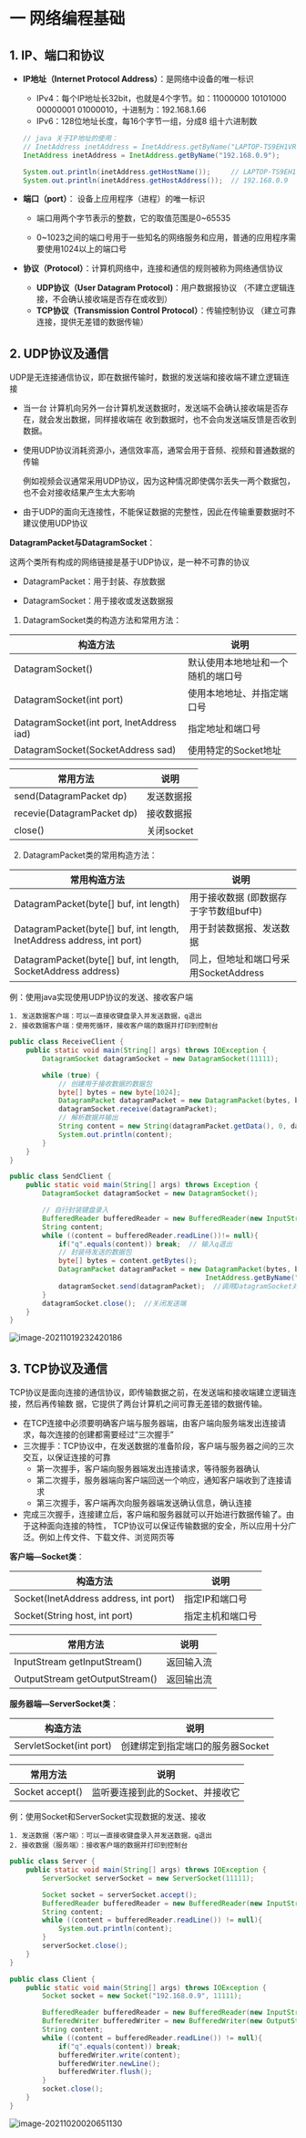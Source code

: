 # 一 网络编程基础

## 1. IP、端口和协议

- **IP地址（Internet Protocol Address）**：是网络中设备的唯一标识

  - IPv4：每个IP地址长32bit，也就是4个字节。如：11000000 10101000 00000001 01000010，十进制为：192.168.1.66
  - IPv6：128位地址长度，每16个字节一组，分成8 组十六进制数

  ```java
  // java 关于IP地址的使用：
  // InetAddress inetAddress = InetAddress.getByName("LAPTOP-TS9EH1VR");
  InetAddress inetAddress = InetAddress.getByName("192.168.0.9");
  
  System.out.println(inetAddress.getHostName());     // LAPTOP-TS9EH1VR
  System.out.println(inetAddress.getHostAddress());  // 192.168.0.9
  ```

  

- **端口（port）**： 设备上应用程序（进程）的唯一标识

  - 端口用两个字节表示的整数，它的取值范围是0~65535

  - 0~1023之间的端口号用于一些知名的网络服务和应用，普通的应用程序需要使用1024以上的端口号

    

- **协议（Protocol）**：计算机网络中，连接和通信的规则被称为网络通信协议

  - **UDP协议（User Datagram Protocol)**：用户数据报协议 （不建立逻辑连接，不会确认接收端是否存在或收到）
  - **TCP协议（Transmission Control Protocol）**：传输控制协议 （建立可靠连接，提供无差错的数据传输）
  





## 2. UDP协议及通信

UDP是无连接通信协议，即在数据传输时，数据的发送端和接收端不建立逻辑连接

- 当一台 计算机向另外一台计算机发送数据时，发送端不会确认接收端是否存在，就会发出数据，同样接收端在 收到数据时，也不会向发送端反馈是否收到数据。 

- 使用UDP协议消耗资源小，通信效率高，通常会用于音频、视频和普通数据的传输

  例如视频会议通常采用UDP协议，因为这种情况即使偶尔丢失一两个数据包，也不会对接收结果产生太大影响

- 由于UDP的面向无连接性，不能保证数据的完整性，因此在传输重要数据时不建议使用UDP协议



**DatagramPacket与DatagramSocket**：

这两个类所有构成的网络链接是基于UDP协议，是一种不可靠的协议

- DatagramPacket：用于封装、存放数据

- DatagramSocket：用于接收或发送数据报

  

1. DatagramSocket类的构造方法和常用方法：

| 构造方法                                  | 说明                               |
| ----------------------------------------- | ---------------------------------- |
| DatagramSocket()                          | 默认使用本地地址和一个随机的端口号 |
| DatagramSocket(int port)                  | 使用本地地址、并指定端口号         |
| DatagramSocket(int port, InetAddress iad) | 指定地址和端口号                   |
| DatagramSocket(SocketAddress sad)         | 使用特定的Socket地址               |

| 常用方法                    | 说明       |
| --------------------------- | ---------- |
| send(DatagramPacket dp)     | 发送数据报 |
| recevie(DatagramPacket  dp) | 接收数据报 |
| close()                     | 关闭socket |



2. DatagramPacket类的常用构造方法：

| 常用构造方法                                                 | 说明                                   |
| ------------------------------------------------------------ | -------------------------------------- |
| DatagramPacket(byte[] buf,  int length)                      | 用于接收数据 (即数据存于字节数组buf中) |
| DatagramPacket(byte[] buf, int length, InetAddress address, int port) | 用于封装数据报、发送数据               |
| DatagramPacket(byte[] buf, int length, SocketAddress address) | 同上，但地址和端口号采用SocketAddress  |



例：使用java实现使用UDP协议的发送、接收客户端

	1. 发送数据客户端：可以一直接收键盘录入并发送数据，q退出
	2. 接收数据客户端：使用死循环，接收客户端的数据并打印到控制台

```java
public class ReceiveClient {
    public static void main(String[] args) throws IOException {
        DatagramSocket datagramSocket = new DatagramSocket(11111);

        while (true) {
            // 创建用于接收数据的数据包
            byte[] bytes = new byte[1024];
            DatagramPacket datagramPacket = new DatagramPacket(bytes, bytes.length);
            datagramSocket.receive(datagramPacket);
            // 解析数据并输出
            String content = new String(datagramPacket.getData(), 0, datagramPacket.getLength());
            System.out.println(content);
        }
    }
}
```

```java
public class SendClient {
    public static void main(String[] args) throws Exception {
        DatagramSocket datagramSocket = new DatagramSocket();

        // 自行封装键盘录入
        BufferedReader bufferedReader = new BufferedReader(new InputStreamReader(System.in));
        String content;
        while ((content = bufferedReader.readLine())!= null){
            if("q".equals(content)) break;  // 输入q退出
            // 封装待发送的数据包
            byte[] bytes = content.getBytes();
            DatagramPacket datagramPacket = new DatagramPacket(bytes, bytes.length, 
                                                InetAddress.getByName("127.0.0.1"), 11111);
            datagramSocket.send(datagramPacket);  //调用DatagramSocket对象的方法发送数据
        }
        datagramSocket.close();  //关闭发送端
    }
}
```

![image-20211019232420186](vx_images/image-20211019232420186.png)





## 3. TCP协议及通信

TCP协议是面向连接的通信协议，即传输数据之前，在发送端和接收端建立逻辑连接，然后再传输数 据，它提供了两台计算机之间可靠无差错的数据传输。

- 在TCP连接中必须要明确客户端与服务器端，由客户端向服务端发出连接请求，每次连接的创建都需要经过“三次握手” 
- 三次握手：TCP协议中，在发送数据的准备阶段，客户端与服务器之间的三次交互，以保证连接的可靠 
  - 第一次握手，客户端向服务器端发出连接请求，等待服务器确认 
  - 第二次握手，服务器端向客户端回送一个响应，通知客户端收到了连接请求 
  - 第三次握手，客户端再次向服务器端发送确认信息，确认连接 
- 完成三次握手，连接建立后，客户端和服务器就可以开始进行数据传输了。由于这种面向连接的特性， TCP协议可以保证传输数据的安全，所以应用十分广泛。例如上传文件、下载文件、浏览网页等



**客户端—Socket类**：

| 构造方法                              | 说明             |
| ------------------------------------- | ---------------- |
| Socket(InetAddress address, int port) | 指定IP和端口号   |
| Socket(String host, int port)         | 指定主机和端口号 |

| 常用方法                       | 说明       |
| ------------------------------ | ---------- |
| InputStream getInputStream()   | 返回输入流 |
| OutputStream getOutputStream() | 返回输出流 |



**服务器端—ServerSocket类**：

| 构造方法                | 说明                             |
| ----------------------- | -------------------------------- |
| ServletSocket(int port) | 创建绑定到指定端口的服务器Socket |

| 常用方法        | 说明                             |
| --------------- | -------------------------------- |
| Socket accept() | 监听要连接到此的Socket、并接收它 |



例：使用Socket和ServerSocket实现数据的发送、接收

 	1. 发送数据（客户端）：可以一直接收键盘录入并发送数据，q退出
 	2. 接收数据（服务端）：接收客户端的数据并打印到控制台

```java
public class Server {
    public static void main(String[] args) throws IOException {
        ServerSocket serverSocket = new ServerSocket(11111);

        Socket socket = serverSocket.accept();
        BufferedReader bufferedReader = new BufferedReader(new InputStreamReader(socket.getInputStream()));
        String content;
        while ((content = bufferedReader.readLine()) != null){
            System.out.println(content);
        }
        serverSocket.close();
    }
}
```

```java
public class Client {
    public static void main(String[] args) throws IOException {
        Socket socket = new Socket("192.168.0.9", 11111);

        BufferedReader bufferedReader = new BufferedReader(new InputStreamReader(System.in));
        BufferedWriter bufferedWriter = new BufferedWriter(new OutputStreamWriter(socket.getOutputStream()));
        String content;
        while ((content = bufferedReader.readLine()) != null){
            if("q".equals(content)) break;
            bufferedWriter.write(content);
            bufferedWriter.newLine();
            bufferedWriter.flush();
        }
        socket.close();
    }
}
```

![image-20211020020651130](vx_images/image-20211020020651130.png)





